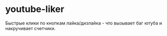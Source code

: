# youtube-liker
Быстрые клики по кнопкам лайка/дизлайка - что вызывает баг ютуба и накручивает счетчики.
